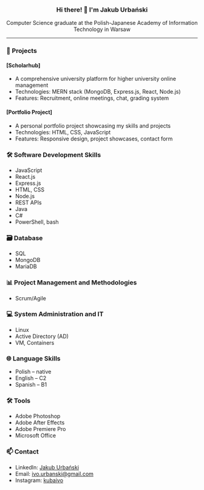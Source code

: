 <div align="center">
  <h3>Hi there! 👋 I'm Jakub Urbański</h3>
  <p>Computer Science graduate at the Polish-Japanese Academy of Information Technology in Warsaw</p>
</div>

---

### 🔧 Projects

#### [Scholarhub]
- A comprehensive university platform for higher university online management
- Technologies: MERN stack (MongoDB, Express.js, React, Node.js)
- Features: Recruitment, online meetings, chat, grading system

#### [Portfolio Project] 
- A personal portfolio project showcasing my skills and projects
- Technologies: HTML, CSS, JavaScript
- Features: Responsive design, project showcases, contact form


### 🛠️ Software Development Skills
- JavaScript
- React.js
- Express.js
- HTML, CSS
- Node.js
- REST APIs
- Java
- C#
- PowerShell, bash

### 🗃️ Database
- SQL
- MongoDB
- MariaDB

### 📊 Project Management and Methodologies
- Scrum/Agile

### 💻 System Administration and IT
- Linux
- Active Directory (AD)
- VM, Containers

### 🌐 Language Skills
- Polish – native
- English – C2
- Spanish – B1

### 🛠️ Tools
- Adobe Photoshop
- Adobe After Effects
- Adobe Premiere Pro
- Microsoft Office



### 📫 Contact

- LinkedIn: [Jakub Urbański](https://pl.linkedin.com/in/jakub-urbański-9ab9a212b)
- Email: ivo.urbanski@gmail.com
- Instagram: [kubaivo](https://www.instagram.com/kubaivo/)
